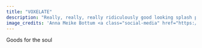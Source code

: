 ```yaml
---
title: "VOXELATE"
description: "Really, really, really ridiculously good looking splash page for Hugo."
image_credits: 'Anna Meike Bottum <a class="social-media" href="https://www.instagram.com/ambottum/?hl=en"><i class="fa fa-instagram"></i></a><a class="social-media" href="https://twitter.com/BottumAnna"><i class="fa fa-twitter"></i></a><a class="social-media" href="https://www.facebook.com/anna.bottum"><i class="fa fa-facebook"></i></a><a class="social-media" href="/purpose/">&nbsp&nbsp&nbsp&nbsp&nbsp&nbsp&nbsp&nbsp&nbsp&nbsp&nbsp&nbsp</a>'
---
```


Goods for the soul
